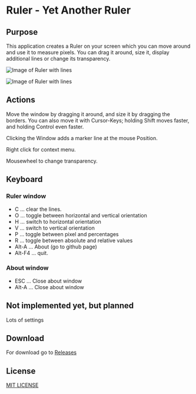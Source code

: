 # Ruler - Yet Another Ruler

## Purpose

This application creates a Ruler on your screen which you can move around and use it to measure pixels. You can drag it around, size it, display additional lines or change its transparency.

![Image of Ruler with lines](/docs/Ruler_norm.png)

![Image of Ruler with lines](/docs/Ruler_percent.png)

## Actions

Move the window by dragging it around, and size it by dragging the borders.
You can also move it with Cursor-Keys; holding Shift moves faster, and holding Control even faster.

Clicking the Window adds a marker line at the mouse Position.

Right click for context menu.

Mousewheel to change transparency.

## Keyboard

### Ruler window
* C ... clear the lines.
* O ... toggle between horizontal and vertical orientation
* H ... switch to horizontal orientation
* V ... switch to vertical orientation
* P ... toggle between pixel and percentages
* R ... toggle between absolute and relative values
* Alt-A ... About (go to github page)
* Alt-F4 ... quit.

### About window
* ESC ... Close about window
* Alt-A ... Close about window

## Not implemented yet, but planned

Lots of settings

## Download

For download go to [Releases](https://github.com/praschl/Ruler/releases)

## License
[MIT LICENSE](LICENSE)
